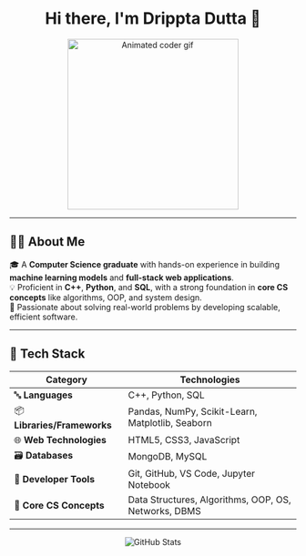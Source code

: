 <!-- GitHub Profile README - Drippta Dutta -->

<h1 align="center">
  Hi there, I'm Drippta Dutta 👋
</h1>

<div align="center">
  <img src="https://media.giphy.com/media/qgQUggAC3Pfv687qPC/giphy.gif" width="300" alt="Animated coder gif" />
</div>

---

## 🧑‍💻 About Me

🎓 A **Computer Science graduate** with hands-on experience in building **machine learning models** and **full-stack web applications**.  
💡 Proficient in **C++**, **Python**, and **SQL**, with a strong foundation in **core CS concepts** like algorithms, OOP, and system design.  
🚀 Passionate about solving real-world problems by developing scalable, efficient software.

---

## 🚀 Tech Stack

| Category           | Technologies                                                                 |
|--------------------|------------------------------------------------------------------------------|
| 🔤 **Languages**      | C++, Python, SQL                                                            |
| 📦 **Libraries/Frameworks** | Pandas, NumPy, Scikit-Learn, Matplotlib, Seaborn                        |
| 🌐 **Web Technologies** | HTML5, CSS3, JavaScript                                                   |
| 🗃 **Databases**       | MongoDB, MySQL                                                              |
| 🧰 **Developer Tools** | Git, GitHub, VS Code, Jupyter Notebook                                     |
| 🧠 **Core CS Concepts** | Data Structures, Algorithms, OOP, OS, Networks, DBMS                      |

---

<p align="center">
  <img src="https://github-readme-stats.vercel.app/api?username=dripptadutta&show_icons=true&theme=tokyonight" alt="GitHub Stats" />
</p>
